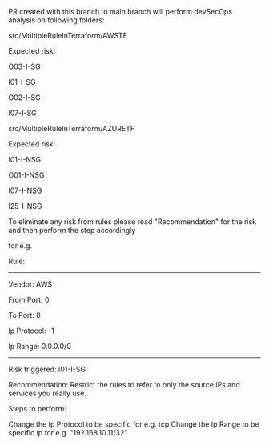 PR created with this branch to main branch will perform devSecOps analysis on following folders:

src/MultipleRuleInTerraform/AWSTF

Expected risk:

O03-I-SG

I01-I-SG

O02-I-SG

I07-I-SG

src/MultipleRuleInTerraform/AZURETF

Expected risk:

I01-I-NSG

O01-I-NSG

I07-I-NSG

I25-I-NSG

To eliminate any risk from rules please read "Recommendation" for the risk and then perform the step accordingly

for e.g.

Rule:

-----------------------
Vendor:       AWS

From Port:    0

To Port:      0

Ip Protocol: -1

Ip Range:    0.0.0.0/0

-------------------------------

Risk triggered: I01-I-SG

Recommendation: Restrict the rules to refer to only the source IPs and services you really use.

Steps to perform:

Change the Ip Protocol to be specific for e.g. tcp
Change the Ip Range to be specific ip for e.g. "192.168.10.11/32"


